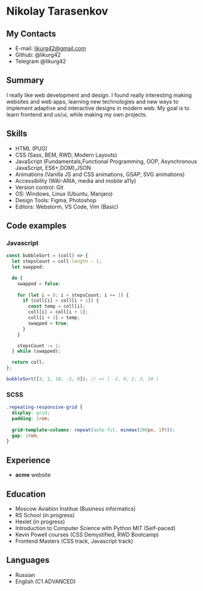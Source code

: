 # Nikolay Tarasenkov

## My Contacts

- E-mail: likurg42@gmail.com
- Github: @likurg42
- Telegram @likurg42

## Summary

I really like web development and design. I found really interesting making websites and web apps, learning new technologies and new ways to implement adaptive and interactive designs in modern web. My goal is to learn frontend and ux/ui, while making my own projects.

## Skills

- HTML (PUG)
- CSS (Sass, BEM, RWD, Modern Layouts)
- JavaScript (Fundamentals,Functional Programming, OOP, Asynchronous JavaScript, ES6+,DOM),JSON
- Animations (Vanilla JS and CSS animations, GSAP, SVG animations)
- Accessibility (WAI-ARIA, media and mobile a11y)
- Version control: Git
- OS: Windows, Linux (Ubuntu, Manjaro)
- Design Tools: Figma, Photoshop
- Editors: Webstorm, VS Code, Vim (Basic)

## Code examples

### Javascript

```js
const bubbleSort = (coll) => {
  let stepsCount = coll.length - 1;
  let swapped;

  do {
    swapped = false;
    
    for (let i = 0; i < stepsCount; i += 1) {
      if (coll[i] > coll[i + 1]) {
        const temp = coll[i];
        coll[i] = coll[i + 1];
        coll[i + 1] = temp;
        swapped = true;
      }
    }

    stepsCount -= 1;
  } while (swapped); 

  return coll;
};

bubbleSort([3, 2, 10, -2, 0]); // => [ -2, 0, 2, 3, 10 ]
```

### SCSS

```css
.repeating-responsive-grid {
  display: grid;
  padding: 1rem;
  
  grid-template-columns: repeat(auto-fit, minmax(200px, 1fr));
  gap: 1rem;
}
```

## Experience

- **acme** website

## Education

- Moscow Aviation Institue (Business informatics)
- RS School (in progress)
- Hexlet (in progress)
- Introduction to Computer Science with Python MIT (Self-paced)
- Kevin Powell courses (CSS Demystified, RWD Bootcamp)
- Frontend Masters (CSS track, Javascript track)

## Languages

- Russian
- English (C1 ADVANCED)
